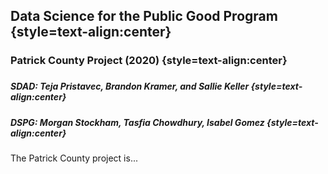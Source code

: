 ## Data Science for the Public Good Program {style=text-align:center}
### Patrick County Project (2020) {style=text-align:center}
###
##### **SDAD: Teja Pristavec, Brandon Kramer, and Sallie Keller** {style=text-align:center}
##### **DSPG: Morgan Stockham, Tasfia Chowdhury, Isabel Gomez** {style=text-align:center}
###

The Patrick County project is... 